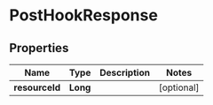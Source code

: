 
# PostHookResponse

## Properties
Name | Type | Description | Notes
------------ | ------------- | ------------- | -------------
**resourceId** | **Long** |  |  [optional]



